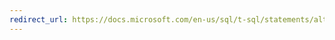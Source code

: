 ```yaml
---
redirect_url: https://docs.microsoft.com/en-us/sql/t-sql/statements/alter-database-azure-sql-database
--- 
```




